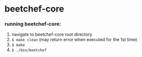 # beetchef-core

### running beetchef-core:

1. navigate to beetchef-core root directory
2. `$ make clean` (may return error when executed for the 1st time)
3. `$ make`
4. `$ ./bin/beetchef`